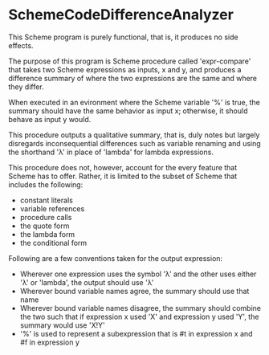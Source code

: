 # SchemeCodeDifferenceAnalyzer

This Scheme program is purely functional, that is, it produces no side effects.

The purpose of this program is Scheme procedure called 'expr-compare' that takes two Scheme expressions as inputs, x and y, and produces a difference summary of where the two expressions are the same and where they differ.

When executed in an evironment where the Scheme variable '%' is true, the summary should have the same behavior as input x; otherwise, it should behave as input y would.

This procedure outputs a qualitative summary, that is, duly notes but largely disregards inconsequential differences such as variable renaming and using the shorthand 'λ' in place of 'lambda' for lambda expressions.

This procedure does not, however, account for the every feature that Scheme has to offer. Rather, it is limited to the subset of Scheme that includes the following:

  * constant literals
  * variable references
  * procedure calls
  * the quote form
  * the lambda form
  * the conditional form


Following are a few conventions taken for the output expression:

  * Wherever one expression uses the symbol 'λ' and the other uses either 'λ' or 'lambda', the output should use 'λ'
  * Wherever bound variable names agree, the summary should use that name
  * Wherever bound variable names disagree, the summary should combine the two such that if expression x used 'X' and expression y used 'Y', the summary would use 'X!Y'
  * '%' is used to represent a subexpression that is #t in expression x and #f in expression y
